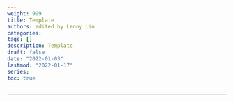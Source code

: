 ```yaml
---
weight: 999
title: Template
authors: edited by Lenny Lin
categories: 
tags: []
description: Template
draft: false
date: "2022-01-03"
lastmod: "2022-01-17"
series: 
toc: true
---
```






<!--more-->
---





